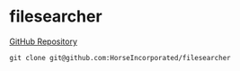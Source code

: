 # filesearcher

[GitHub Repository](https://github.com/HorseIncorporated/filesearcher)

`git clone git@github.com:HorseIncorporated/filesearcher`
